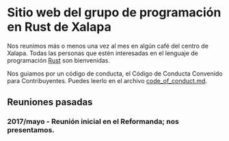 # Sitio web del grupo de programación en Rust de Xalapa

Nos reunimos más o menos una vez al mes en algún café del centro de
Xalapa.  Todas las personas que estén interesadas en el lenguaje de
programación [Rust](https://rust-lang.org) son bienvenidas.

Nos guiamos por un código de conducta, el Código de Conducta Convenido
para Contribuyentes.  Puedes leerlo en el archivo [code_of_conduct.md](code_of_conduct.md).

## Reuniones pasadas

### 2017/mayo - Reunión inicial en el Reformanda; nos presentamos.
